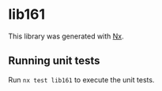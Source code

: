 # lib161

This library was generated with [Nx](https://nx.dev).

## Running unit tests

Run `nx test lib161` to execute the unit tests.
